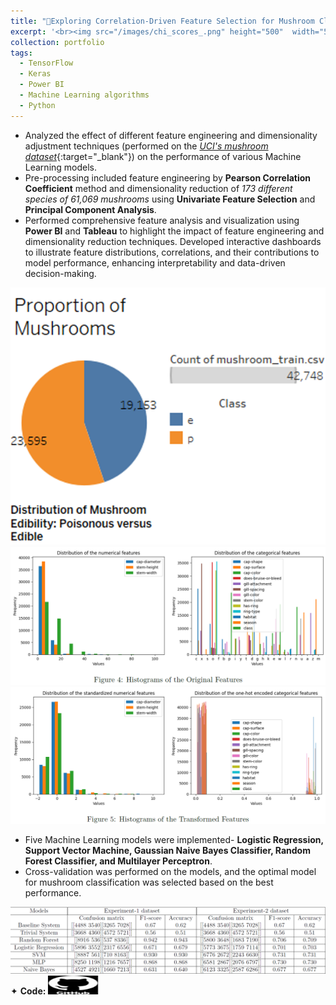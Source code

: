 ```yaml
---
title: "🔎Exploring Correlation-Driven Feature Selection for Mushroom Classification"
excerpt: '<br><img src="/images/chi_scores_.png" height="500"  width="500" style="cursor: crosshair;">'
collection: portfolio
tags: 
  - TensorFlow
  - Keras
  - Power BI
  - Machine Learning algorithms
  - Python
---
```


* Analyzed the effect of different feature engineering and dimensionality adjustment techniques (performed on the [_UCI's mushroom dataset_](https://archive.ics.uci.edu/dataset/73/mushroom){:target="_blank"}) on the performance of various Machine Learning models.
* Pre-processing included feature engineering by **Pearson Correlation Coefficient** method and dimensionality reduction of _173 different species of 61,069 mushrooms_ using **Univariate Feature Selection** and **Principal Component Analysis**.
* Performed comprehensive feature analysis and visualization using **Power BI** and **Tableau** to highlight the impact of feature engineering and dimensionality reduction techniques. Developed interactive dashboards to illustrate feature distributions, correlations, and their contributions to model performance, enhancing interpretability and data-driven decision-making.

<img src="/images/Picture1.png" style="cursor: crosshair;">
<img src="/images/dist1.png" style="cursor: crosshair;">
<img src="/images/dist2.png" style="cursor: crosshair;">

* Five Machine Learning models were implemented- **Logistic Regression, Support Vector Machine, Gaussian Naive Bayes Classifier, Random Forest Classifier, and Multilayer Perceptron**.
* Cross-validation was performed on the models, and the optimal model for mushroom classification was selected based on the best performance.

<img src="/images/res.png" style="cursor: crosshair;">

<div class="flexcontainer">
  <div>
        <span>✦ <strong>Code:</strong></span> <a href="https://github.com/SudarshanaSRao/EE559-final_project-USC" target="_blank" onclick="trackOutboundLink(this);">
      <img class="pulse" height="30px" src="/images/github-logo-git-hub-icon-with-text-on-white-and-black-background-free-vector.jpg" width="80px">
    </a>
  </div>
</div>
<style>
@keyframes pulse {
  0% {
    transform: scale(1);
  }
  50% {
    transform: scale(1.05);
  }
  100% {
    transform: scale(1);
  }
}
.pulse {
  animation: pulse 2s infinite ease-in-out;
}
</style>
